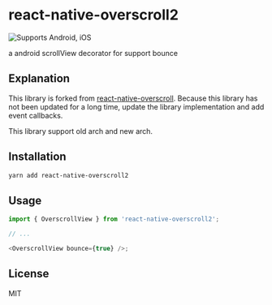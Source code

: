 # react-native-overscroll2

![Supports Android, iOS](https://img.shields.io/badge/platforms-android%20|%20ios-lightgrey.svg?style=flat-square)

a android scrollView decorator for support bounce

## Explanation

This library is forked from [react-native-overscroll](https://github.com/liuhuman/react-native-overscroll). Because this library has not been updated for a long time, update the library implementation and add event callbacks.

This library support old arch and new arch.

## Installation

```sh
yarn add react-native-overscroll2
```

## Usage

```js
import { OverscrollView } from 'react-native-overscroll2';

// ...

<OverscrollView bounce={true} />;
```

## License

MIT
